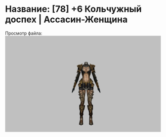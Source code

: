 # Название: [78] +6 Кольчужный доспех | Ассасин-Женщина

Просмотр файла:
![p070005.png](p070005.png)